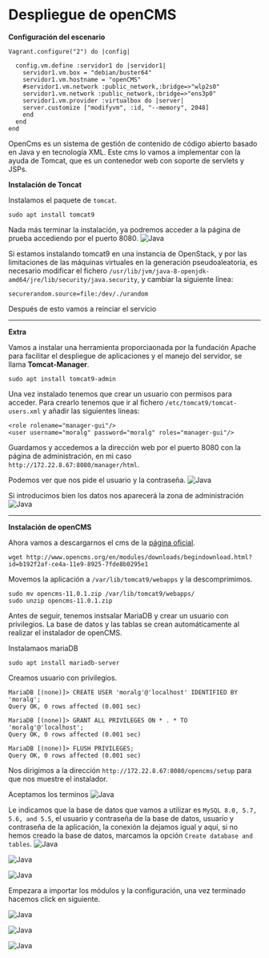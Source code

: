 # Despliegue de openCMS

**Configuración del escenario**

~~~
Vagrant.configure("2") do |config|

  config.vm.define :servidor1 do |servidor1|
    servidor1.vm.box = "debian/buster64"
    servidor1.vm.hostname = "openCMS"
    #servidor1.vm.network :public_network,:bridge=>"wlp2s0" 
    servidor1.vm.network :public_network,:bridge=>"ens3p0"
    servidor1.vm.provider :virtualbox do |server|
	server.customize ["modifyvm", :id, "--memory", 2048]
    end
  end
end
~~~

OpenCms es un sistema de gestión de contenido de código abierto basado en Java y en tecnología XML. Este cms lo vamos a implementar con la ayuda de Tomcat, que es un contenedor web con soporte de servlets y JSPs.

**Instalación de Toncat**

Instalamos el paquete de `tomcat`.
~~~
sudo apt install tomcat9
~~~

Nada más terminar la instalación, ya podremos acceder a la página de prueba accediendo por el puerto 8080.
![Java](image/Java1.png)


Si estamos instalando tomcat9 en una instancia de OpenStack, y por las limitaciones de las máquinas virtuales en la generación pseudoaleatoria, es necesario modificar el fichero `/usr/lib/jvm/java-8-openjdk-amd64/jre/lib/security/java.security`, y cambiar la siguiente línea:

~~~
securerandom.source=file:/dev/./urandom
~~~

Después de esto vamos a reinciar el servicio

---------------------------------------------------------------------

**Extra**

Vamos a instalar una herramienta proporciaonada por la fundación Apache para facilitar el despliegue de aplicaciones y el manejo del servidor, se llama **Tomcat-Manager**.

~~~
sudo apt install tomcat9-admin
~~~

Una vez instalado tenemos que crear un usuario con permisos para acceder. Para crearlo tenemos que ir al fichero `/etc/tomcat9/tomcat-users.xml` y añadir las siguientes lineas:
~~~
<role rolename="manager-gui"/>
<user username="moralg" password="moralg" roles="manager-gui"/>
~~~

Guardamos y accedemos a la dirección web por el puerto 8080 con la página de administración, en mi caso `http://172.22.8.67:8080/manager/html`.

Podemos ver que nos pide el usuario y la contraseña.
![Java](image/Java2.png)

Si introducimos bien los datos nos aparecerá la zona de administración
![Java](image/Java3.png)

---------------------------------------------------------------------------

**Instalación de openCMS**

Ahora vamos a descargarnos el cms de la [página oficial](http://www.opencms.org/en/modules/downloads/begindownload.html?id=b192f2af-ce4a-11e9-8925-7fde8b0295e1).

~~~
wget http://www.opencms.org/en/modules/downloads/begindownload.html?id=b192f2af-ce4a-11e9-8925-7fde8b0295e1
~~~

Movemos la aplicación a `/var/lib/tomcat9/webapps` y la descomprimimos. 
~~~
sudo mv opencms-11.0.1.zip /var/lib/tomcat9/webapps/
sudo unzip opencms-11.0.1.zip 
~~~

Antes de seguir, tenemos instsalar MariaDB y crear un usuario con privilegios. La base de datos y las tablas se crean automáticamente al realizar el instalador de openCMS.

Instalamaos mariaDB
~~~
sudo apt install mariadb-server
~~~

Creamos usuario con privilegios.

~~~
MariaDB [(none)]> CREATE USER 'moralg'@'localhost' IDENTIFIED BY 'moralg';
Query OK, 0 rows affected (0.001 sec)

MariaDB [(none)]> GRANT ALL PRIVILEGES ON * . * TO 'moralg'@'localhost';
Query OK, 0 rows affected (0.001 sec)

MariaDB [(none)]> FLUSH PRIVILEGES;
Query OK, 0 rows affected (0.001 sec)
~~~

Nos dirigimos a la dirección `http://172.22.8.67:8080/opencms/setup` para que nos muestre el instalador.

Aceptamos los terminos
![Java](image/Java4.png)

Le indicamos que la base de datos que vamos a utilizar es `MySQL 8.0, 5.7, 5.6, and 5.5`, el usuario y contraseña de la base de datos, usuario y contraseña de la aplicación, la conexión la dejamos igual y aquí, si no hemos creado la base de datos, marcamos la opción `Create database and tables`.
![Java](image/Java5.png)


![Java](image/Java6.png)

![Java](image/Java7.png)

Empezara a importar los módulos y la configuración, una vez terminado hacemos click en siguiente.

![Java](image/Java8.png)

![Java](image/Java9.png)

![Java](image/Java10.png)
